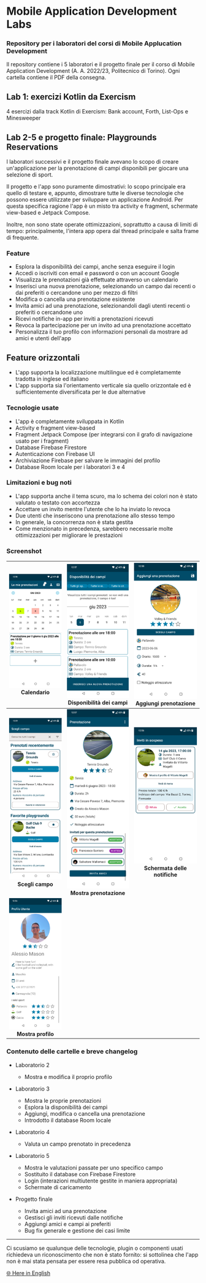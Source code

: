 # Mobile Application Development Labs
### Repository per i laboratori del corsi di Mobile Applucation Development

Il repository contiene i 5 laboratori e il progetto finale per il corso di Mobile Application Development (A. A. 2022/23, Politecnico di Torino). Ogni cartella contiene il PDF della consegna.

## Lab 1: exercizi Kotlin da Exercism

4 esercizi dalla track Kotlin di Exercism: Bank account, Forth, List-Ops e Minesweeper

## Lab 2-5 e progetto finale: Playgrounds Reservations

I laboratori successivi e il progetto finale avevano lo scopo di creare un'applicazione per la prenotazione di campi disponibili per giocare una selezione di sport.

Il progetto e l'app sono puramente dimostrativi: lo scopo principale era quello di testare e, appunto, dimostrare tutte le diverse tecnologie che possono essere utilizzate per sviluppare un applicazione Android. Per questa specifica ragione l'app è un misto tra activity e fragment, schermate view-based e Jetpack Compose.

Inoltre, non sono state operate ottimizzazioni, soprattutto a causa di limiti di tempo: principalmente, l'intera app opera dal thread principale e salta frame di frequente.

### Feature

- Esplora la disponibilità dei campi, anche senza eseguire il login
- Accedi o iscriviti con email e password o con un account Google
- Visualizza le prenotazioni già effettuate attraverso un calendario
- Inserisci una nuova prenotazione, selezionando un campo dai recenti o dai preferiti o cercandone uno per mezzo di filtri
- Modifica o cancella una prenotazione esistente
- Invita amici ad una prenotazione, selezionandoli dagli utenti recenti o preferiti o cercandone uno
- Ricevi notifiche in-app per inviti a prenotazioni ricevuti
- Revoca la partecipazione per un invito ad una prenotazione accettato
- Personalizza il tuo profilo con informazioni personali da mostrare ad amici e utenti dell'app

## Feature orizzontali

- L'app supporta la localizzazione multilingue ed è completamemte tradotta in inglese ed italiano
- L'app supporta sia l'orientamento verticale sia quello orizzontale ed è sufficientemente diversificata per le due alternative

### Tecnologie usate

- L'app è completamente sviluppata in Kotlin
- Activity e fragment view-based
- Fragment Jetpack Compose (per integrarsi con il grafo di navigazione usato per i fragment)
- Database Firebase Firestore
- Autenticazione con Firebase UI
- Archiviazione Firebase per salvare le immagini del profilo
- Database Room locale per i laboratori 3 e 4

### Limitazioni e bug noti
- L'app supporta anche il tema scuro, ma lo schema dei colori non è stato valutato o testato con accortezza
- Accettare un invito mentre l'utente che lo ha inviato lo revoca
- Due utenti che inseriscono una prenotazione allo stesso tempo
- In generale, la concorrenza non è stata gestita
- Come menzionato in precedenza, sarebbero necessarie molte ottimizzazioni per migliorare le prestazioni

### Screenshot

| ![Calendario](images/it/Calendar.jpg) Calendario | ![Disponibilità dei campi](images/it/Playgrounds%20availability.jpg) Disponibilità dei campi | ![Aggiungi prenotazione](images/it/Add%20reservation.jpg) Aggiungi prenotazione |
| :-------------: | :-------------: | :-------------: |
| ![Scegli campo](images/it/Choose%20playground.jpg) **Scegli campo** | ![Mostra prenotazione](images/it/Show%20reservation.jpg) **Mostra prenotazione** | ![Schermata delle notifiche](images/it/Notifications%20screen.jpg) **Schermata delle notifiche** |
| ![Mostra profilo](images/it/Show%20profile.jpg) **Mostra profilo** | | |

### Contenuto delle cartelle e breve changelog
- Laboratorio 2
	- Mostra e modifica il proprio profilo

- Laboratorio 3 
	- Mostra le proprie prenotazioni
	- Esplora la disponibilità dei campi
	- Aggiungi, modifica o cancella una prenotazione
	- Introdotto il database Room locale

- Laboratorio 4
	- Valuta un campo prenotato in precedenza

- Laboratorio 5
	- Mostra le valutazioni passate per uno specifico campo
	- Sostituito il database con Firebase Firestore
	- Login (interazioni multiutente gestite in maniera appropriata)
	- Schermate di caricamento

- Progetto finale
	- Invita amici ad una prenotazione
	- Gestisci gli inviti ricevuti dalle notifiche
	- Aggiungi amici e campi ai preferiti
	- Bug fix generale e gestione dei casi limite

---

Ci scusiamo se qualunque delle tecnologie, plugin o componenti usati richiedeva un riconoscimento che non è stato fornito: si sottolinea che l'app non è mai stata pensata per essere resa pubblica od operativa.

[🌐 Here in English](README.md)